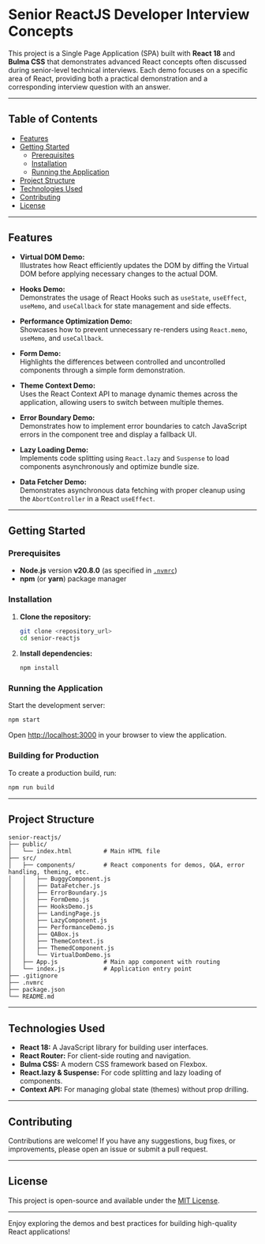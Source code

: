 # Senior ReactJS Developer Interview Concepts

This project is a Single Page Application (SPA) built with **React 18** and **Bulma CSS** that demonstrates advanced React concepts often discussed during senior-level technical interviews. Each demo focuses on a specific area of React, providing both a practical demonstration and a corresponding interview question with an answer.

---

## Table of Contents

- [Features](#features)
- [Getting Started](#getting-started)
  - [Prerequisites](#prerequisites)
  - [Installation](#installation)
  - [Running the Application](#running-the-application)
- [Project Structure](#project-structure)
- [Technologies Used](#technologies-used)
- [Contributing](#contributing)
- [License](#license)

---

## Features

- **Virtual DOM Demo:**  
  Illustrates how React efficiently updates the DOM by diffing the Virtual DOM before applying necessary changes to the actual DOM.

- **Hooks Demo:**  
  Demonstrates the usage of React Hooks such as `useState`, `useEffect`, `useMemo`, and `useCallback` for state management and side effects.

- **Performance Optimization Demo:**  
  Showcases how to prevent unnecessary re-renders using `React.memo`, `useMemo`, and `useCallback`.

- **Form Demo:**  
  Highlights the differences between controlled and uncontrolled components through a simple form demonstration.

- **Theme Context Demo:**  
  Uses the React Context API to manage dynamic themes across the application, allowing users to switch between multiple themes.

- **Error Boundary Demo:**  
  Demonstrates how to implement error boundaries to catch JavaScript errors in the component tree and display a fallback UI.

- **Lazy Loading Demo:**  
  Implements code splitting using `React.lazy` and `Suspense` to load components asynchronously and optimize bundle size.

- **Data Fetcher Demo:**  
  Demonstrates asynchronous data fetching with proper cleanup using the `AbortController` in a React `useEffect`.

---

## Getting Started

### Prerequisites

- **Node.js** version **v20.8.0** (as specified in [`.nvmrc`](./.nvmrc))
- **npm** (or **yarn**) package manager

### Installation

1. **Clone the repository:**

   ```bash
   git clone <repository_url>
   cd senior-reactjs
   ```

2. **Install dependencies:**

   ```bash
   npm install
   ```

### Running the Application

Start the development server:

```bash
npm start
```

Open [http://localhost:3000](http://localhost:3000) in your browser to view the application.

### Building for Production

To create a production build, run:

```bash
npm run build
```

---

## Project Structure

```
senior-reactjs/
├── public/
│   └── index.html         # Main HTML file
├── src/
│   ├── components/        # React components for demos, Q&A, error handling, theming, etc.
│   │   ├── BuggyComponent.js
│   │   ├── DataFetcher.js
│   │   ├── ErrorBoundary.js
│   │   ├── FormDemo.js
│   │   ├── HooksDemo.js
│   │   ├── LandingPage.js
│   │   ├── LazyComponent.js
│   │   ├── PerformanceDemo.js
│   │   ├── QABox.js
│   │   ├── ThemeContext.js
│   │   ├── ThemedComponent.js
│   │   └── VirtualDomDemo.js
│   ├── App.js             # Main app component with routing
│   └── index.js           # Application entry point
├── .gitignore
├── .nvmrc
├── package.json
└── README.md
```

---

## Technologies Used

- **React 18:** A JavaScript library for building user interfaces.
- **React Router:** For client-side routing and navigation.
- **Bulma CSS:** A modern CSS framework based on Flexbox.
- **React.lazy & Suspense:** For code splitting and lazy loading of components.
- **Context API:** For managing global state (themes) without prop drilling.

---

## Contributing

Contributions are welcome! If you have any suggestions, bug fixes, or improvements, please open an issue or submit a pull request.

---

## License

This project is open-source and available under the [MIT License](./LICENSE).

---

Enjoy exploring the demos and best practices for building high-quality React applications!
